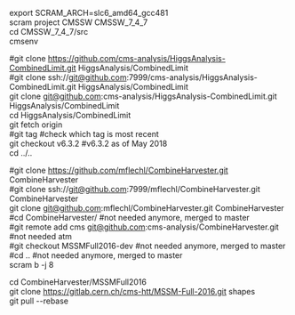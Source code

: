 
export SCRAM_ARCH=slc6_amd64_gcc481  
scram project CMSSW CMSSW_7_4_7  
cd CMSSW_7_4_7/src  
cmsenv  

#git clone https://github.com/cms-analysis/HiggsAnalysis-CombinedLimit.git HiggsAnalysis/CombinedLimit  
#git clone ssh://git@github.com:7999/cms-analysis/HiggsAnalysis-CombinedLimit.git HiggsAnalysis/CombinedLimit  
git clone git@github.com:cms-analysis/HiggsAnalysis-CombinedLimit.git HiggsAnalysis/CombinedLimit  
cd HiggsAnalysis/CombinedLimit  
git fetch origin  
#git tag #check which tag is most recent  
git checkout v6.3.2  #v6.3.2 as of May 2018  
cd ../..  

#git clone https://github.com/mflechl/CombineHarvester.git CombineHarvester  
#git clone ssh://git@github.com:7999/mflechl/CombineHarvester.git CombineHarvester  
git clone git@github.com:mflechl/CombineHarvester.git CombineHarvester  
#cd CombineHarvester/          #not needed anymore, merged to master  
#git remote add cms git@github.com:cms-analysis/CombineHarvester.git  #not needed atm  
#git checkout MSSMFull2016-dev #not needed anymore, merged to master  
#cd ..                         #not needed anymore, merged to master  
scram b -j 8  

cd CombineHarvester/MSSMFull2016  
git clone https://gitlab.cern.ch/cms-htt/MSSM-Full-2016.git shapes  
git pull --rebase  
